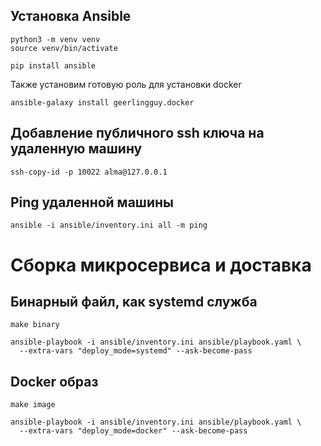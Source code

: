 ## Установка Ansible

```shell
python3 -m venv venv
source venv/bin/activate

pip install ansible
```

Также установим готовую роль для установки docker

```shell
ansible-galaxy install geerlingguy.docker
```

## Добавление публичного ssh ключа на удаленную машину

```shell
ssh-copy-id -p 10022 alma@127.0.0.1
```

## Ping удаленной машины

```shell
ansible -i ansible/inventory.ini all -m ping
```

# Сборка микросервиса и доставка

## Бинарный файл, как systemd служба

```shell
make binary
```

```shell
ansible-playbook -i ansible/inventory.ini ansible/playbook.yaml \
  --extra-vars "deploy_mode=systemd" --ask-become-pass
```

## Docker образ

```shell
make image
```

```shell
ansible-playbook -i ansible/inventory.ini ansible/playbook.yaml \
  --extra-vars "deploy_mode=docker" --ask-become-pass
```
